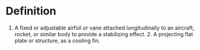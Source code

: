 # Definition

1.  A fixed or adjustable airfoil or vane attached longitudinally to an
    aircraft, rocket, or similar body to provide a stabilizing
    effect. 2. A projecting flat plate or structure, as a cooling fin.
